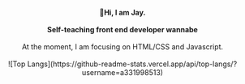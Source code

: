 
<p align="center">
  <b> 👋Hi, I am Jay.</b><br>
  <br>
  <b>Self-teaching front end developer wannabe</b>
  <br>
  <br>
   At the moment, I am focusing on HTML/CSS and Javascript.
  <br>
  <br>
![Top Langs](https://github-readme-stats.vercel.app/api/top-langs/?username=a331998513)
</p>


<!--
**a331998513/a331998513** is a ✨ _special_ ✨ repository because its `README.md` (this file) appears on your GitHub profile.

Here are some ideas to get you started:

- 🔭 I’m currently working on ...
- 🌱 I’m currently learning ...
- 👯 I’m looking to collaborate on ...
- 🤔 I’m looking for help with ...
- 💬 Ask me about ...
- 📫 How to reach me: ...
- 😄 Pronouns: ...
- ⚡ Fun fact: ...
-->
